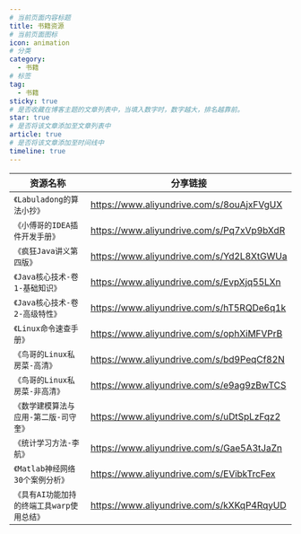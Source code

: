 ```yaml
---
# 当前页面内容标题
title: 书籍资源
# 当前页面图标
icon: animation
# 分类
category:
  - 书籍
# 标签
tag:
  - 书籍
sticky: true
# 是否收藏在博客主题的文章列表中，当填入数字时，数字越大，排名越靠前。
star: true
# 是否将该文章添加至文章列表中
article: true
# 是否将该文章添加至时间线中
timeline: true
---
```


| 资源名称                                   | 分享链接                                  |
| ------------------------------------------ | ----------------------------------------- |
| `《Labuladong的算法小抄》`                 | https://www.aliyundrive.com/s/8ouAjxFVgUX |
| `《小傅哥的IDEA插件开发手册》`             | https://www.aliyundrive.com/s/Pq7xVp9bXdR |
| `《疯狂Java讲义第四版》`                   | https://www.aliyundrive.com/s/Yd2L8XtGWUa |
| `《Java核心技术-卷1-基础知识》`            | https://www.aliyundrive.com/s/EvpXjq55LXn |
| `《Java核心技术-卷2-高级特性》`            | https://www.aliyundrive.com/s/hT5RQDe6q1k |
| `《Linux命令速查手册》`                    | https://www.aliyundrive.com/s/ophXiMFVPrB |
| `《鸟哥的Linux私房菜-高清》`               | https://www.aliyundrive.com/s/bd9PeqCf82N |
| `《鸟哥的Linux私房菜-非高清》`             | https://www.aliyundrive.com/s/e9ag9zBwTCS |
| `《数学建模算法与应用-第二版-司守奎》`     | https://www.aliyundrive.com/s/uDtSpLzFqz2 |
| `《统计学习方法-李航》`                    | https://www.aliyundrive.com/s/Gae5A3tJaZn |
| `《Matlab神经网络30个案例分析》`           | https://www.aliyundrive.com/s/EVibkTrcFex |
| `《具有AI功能加持的终端工具warp使用总结》` | https://www.aliyundrive.com/s/kXKqP4RqyUD |

